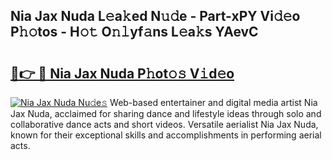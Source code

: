 ## Nia Jax Nuda L𝚎a𝚔ed N𝚞𝚍e - Part-xPY Vi𝚍𝚎o P𝚑𝚘tos - H𝚘𝚝 O𝚗𝚕yf𝚊ns L𝚎a𝚔s YAevC

# <h2><a href="http://kfa04ge.oniu.top/?m=Nia+Jax+Nuda">🔗👉 🔴 Nia Jax Nuda P𝚑ot𝚘𝚜 V𝚒d𝚎o</a></h2>

[![Nia Jax Nuda Nu𝚍e𝚜](https://i.imgur.com/0qMVB7G.gif)](http://kfa04ge.oniu.top/?m=Nia+Jax+Nuda)
Web-based entertainer and digital media artist Nia Jax Nuda, acclaimed for sharing dance and lifestyle ideas through solo and collaborative dance acts and short videos. Versatile aerialist Nia Jax Nuda, known for their exceptional skills and accomplishments in performing aerial acts.  
